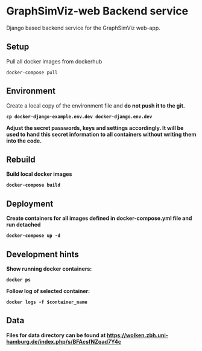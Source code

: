 # GraphSimViz-web Backend service

Django based backend service for the GraphSimViz web-app.

## Setup

Pull all docker images from dockerhub

`docker-compose pull`

## Environment

Create a local copy of the environment file and <b>do not<b> push it to the git.

`cp docker-django-example.env.dev docker-django.env.dev`

Adjust the secret passwords, keys and settings accordingly. It will be used to hand this secret information to all
containers without writing them into the code.

## Rebuild

Build local docker images

`docker-compose build`

## Deployment

Create containers for all images defined in docker-compose.yml file and run detached

`docker-compose up -d`

## Development hints

Show running docker containers:

`docker ps`

Follow log of selected container:

`docker logs -f $container_name`

## Data

Files for data directory can be found at https://wolken.zbh.uni-hamburg.de/index.php/s/BFAcsfNZqad7Y4c

